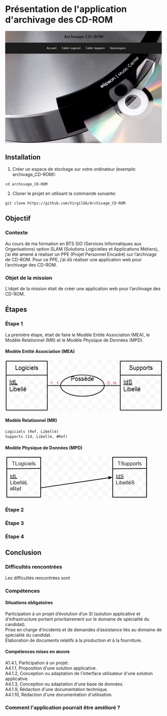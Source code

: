# Présentation de l'application d'archivage des CD-ROM
![alt text](https://github.com/VirgilG6/Archivage_CD-ROM/blob/master/assets/Accueil.png)

## Installation
1. Créer un espace de stockage sur votre ordinateur (exemple: archivage_CD-ROM):
```
cd archivage_CD-ROM
```

2. Cloner le projet en utilisant la commande suivante: 
```
git clone https://github.com/VirgilG6/Archivage_CD-ROM
```


## Objectif
### Contexte
Au cours de ma formation en BTS SIO (Services Informatiques aux Organisations) option SLAM (Solutions Logicielles et Applications Métiers), j’ai été amené à réaliser un PPE (Projet Personnel Encadré) sur l’archivage de CD-ROM. Pour ce PPE, j’ai dû réaliser une application web pour l’archivage des CD-ROM.

### Objet de la mission
L’objet de la mission était de créer une application web pour l’archivage des CD-ROM.


## Étapes
### Étape 1
La première étape, était de faire le Modèle Entité Association (MEA), le Modèle Relationnel (MR) et le Modèle Physique de Données (MPD).

#### Modèle Entité Association (MEA)
![alt text](https://github.com/VirgilG6/Archivage_CD-ROM/blob/master/assets/MCD.png)

#### Modèle Relationnel (MR)
```
Logiciels (Ref, Libellé)
Supports (Id, Libellé, #Ref)

```

#### Modèle Physique de Données (MPD)
![alt text](https://github.com/VirgilG6/Archivage_CD-ROM/blob/master/assets/MPD.png)

### Étape 2


### Étape 3


### Étape 4



## Conclusion
### Difficultés rencontrées
Les difficultés rencontrées sont 

### Compétences
#### Situations obligatoires
Participation à un projet d’évolution d’un SI (solution applicative et d’infrastructure portant prioritairement sur le domaine de spécialité du candidat).  
Prise en charge d’incidents et de demandes d’assistance liés au domaine de spécialité du candidat.  
Élaboration de documents relatifs à la production et à la fourniture.

#### Compétences mises en œuvre
A1.4.1, Participation à un projet.  
A4.1.1, Proposition d'une solution applicative.  
A4.1.2, Conception ou adaptation de l'interface utilisateur d'une solution applicative.  
A4.1.3, Conception ou adaptation d'une base de données.  
A4.1.9, Rédaction d'une documentation technique.  
A4.1.10, Rédaction d'une documentation d'utilisation.

### Comment l'application pourrait être amélioré ?

